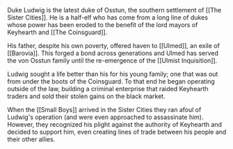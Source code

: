 Duke Ludwig is the latest duke of Osstun, the southern settlement of [[The Sister Cities]]. He is a half-elf who has come from a long line of dukes whose power has been eroded to the benefit of the lord mayors of Keyhearth and [[The Coinsguard]]. 

His father, despite his own poverty, offered haven to [[Ulmed]], an exile of [[Barovia]]. This forged a bond across generations and Ulmed has served the von Osstun family until the re-emergence of the [[Ulmist Inquisition]]. 

Ludwig sought a life better than his for his young family; one that was out from under the boots of the Coinsguard. To that end he began operating outside of the law, building a criminal enterprise that raided Keyhearth traders and sold their stolen gains on the black market. 

When the [[Small Boys]] arrived in the Sister Cities they ran afoul of Ludwig's operation (and were even approached to assassinate him). However, they recognized his plight against the authority of Keyhearth and decided to support him, even creating lines of trade between his people and their other allies. 